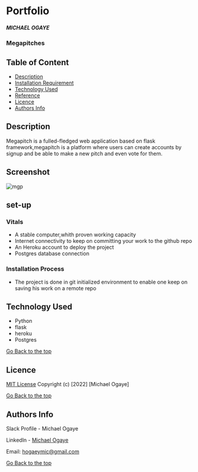 # Portfolio
##### MICHAEL OGAYE
### Megapitches
## Table of Content
+ [Description](#description)
+ [Installation Requirement]( Requisites)
+ [Technology Used](technology-used)
+ [Reference](#reference)
+ [Licence](#licence)
+ [Authors Info](#aut)
## Description
<p>Megapitch is a fulled-fledged web application based on flask framework,megapitch is a platform where users can create accounts by signup and be able to make a new pitch and even vote for them.</p>

## Screenshot
![mgp]()

## set-up
### Vitals
* A stable computer,whith proven working capacity
* Internet connectivity to keep on committing your work to the github repo
* An Heroku account to deploy the project
* Postgres database connection
### Installation Process
* The project is done in git initialized environment to enable one keep on saving his work on a remote repo
## Technology Used
* Python
* flask
* heroku
* Postgres


  
[Go Back to the top](#portfolio)
## Licence
[MIT License](./LICENSE)
Copyright (c) [2022] [Michael Ogaye]

[Go Back to the top](#portfolio)
## Authors Info
Slack Profile - Michael Ogaye

Linkedln - [Michael Ogaye](https://www.linkedin.com/in/ogaye-michael-279342212/)

Email: hogaeymic@gmail.com

[Go Back to the top](#portfolio)